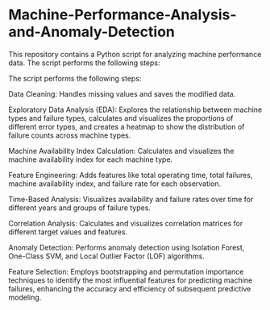 # Machine-Performance-Analysis-and-Anomaly-Detection
This repository contains a Python script for analyzing machine performance data. The script performs the following steps:

The script performs the following steps:

Data Cleaning: Handles missing values and saves the modified data.

Exploratory Data Analysis (EDA): Explores the relationship between machine types and failure types, calculates and visualizes the proportions of different error types, and creates a heatmap to show the distribution of failure counts across machine types.

Machine Availability Index Calculation: Calculates and visualizes the machine availability index for each machine type.

Feature Engineering: Adds features like total operating time, total failures, machine availability index, and failure rate for each observation.

Time-Based Analysis: Visualizes availability and failure rates over time for different years and groups of failure types.

Correlation Analysis: Calculates and visualizes correlation matrices for different target values and features.

Anomaly Detection: Performs anomaly detection using Isolation Forest, One-Class SVM, and Local Outlier Factor (LOF) algorithms.

Feature Selection: Employs bootstrapping and permutation importance techniques to identify the most influential features for predicting machine failures, enhancing the accuracy and efficiency of subsequent predictive modeling.
